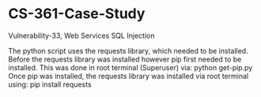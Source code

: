 # CS-361-Case-Study
Vulnerability-33, Web Services SQL Injection

The python script uses the requests library, which needed to be installed. Before the requests library was installed however
pip first needed to be installed. This was done in root terminal (Superuser) via: python get-pip.py
Once pip was installed, the requests library was installed via root terminal using: pip install requests

